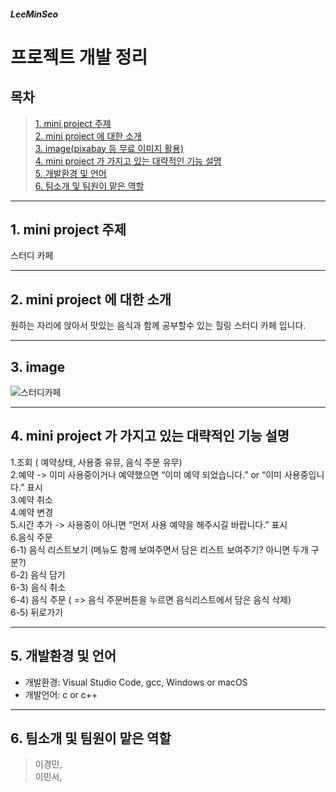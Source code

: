 ##### LeeMinSeo
프로젝트 개발 정리
=============
목차
---
> [1. mini project 주제](#1.-mini-project-주제)           
> [2. mini project 에 대한 소개](#2.-mini-project-에-대한-소개)        
> [3. image(pixabay 등 무료 이미지 활용)](#3.-image)    
> [4. mini project 가 가지고 있는 대략적인 기능 설명](#4.-mini-project-가-가지고-있는-대략적인-기능-설명)        
> [5. 개발환경 및 언어](#5.-개발환경-및-언어)         
> [6. 팀소개 및 팀원이 맡은 역할](#6.-팀소개-및-팀원이-맡은-역할)           

---
## 1. mini project 주제
스터디 카페

---
## 2. mini project 에 대한 소개
원하는 자리에 앉아서 맛있는 음식과 함께 공부할수 있는 힐링 스터디 카페 입니다.

---
## 3. image
![스터디카페](https://user-images.githubusercontent.com/103713510/166219968-287222ff-4e19-4238-acd3-6bb4db8e3770.jpg)

---
## 4. mini project 가 가지고 있는 대략적인 기능 설명
1.조회 ( 예약상태, 사용중 유뮤, 음식 주문 유무)<br>
2.예약 -> 이미 사용중이거나 예약했으면 “이미 예약 되었습니다.” or “이미 사용중입니다.” 표시<br>
3.예약 취소<br>
4.예약 변경<br>
5.시간 추가 -> 사용중이 아니면 “먼저 사용 예약을 해주시길 바랍니다.” 표시<br>
6.음식 주문<br>
6-1) 음식 리스트보기 (메뉴도 함께 보여주면서 담은 리스트 보여주기? 아니면 두개 구분?)<br>
6-2) 음식 담기<br>
6-3) 음식 취소<br>
6-4) 음식 주문 ( => 음식 주문버튼을 누르면 음식리스트에서 담은 음식 삭제)<br>
6-5) 뒤로가기<br>

---
## 5. 개발환경 및 언어
* 개발환경: Visual Studio Code, gcc, Windows or macOS<br>
* 개발언어: c or c++

---
## 6. 팀소개 및 팀원이 맡은 역할
> 이경민,<br>
> 이민서,<br> 
